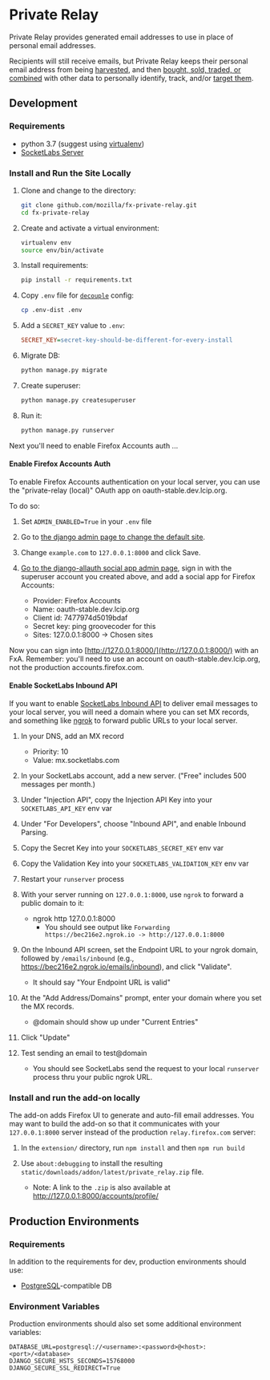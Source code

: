 # Private Relay
Private Relay provides generated email addresses to use in place of personal
email addresses.

Recipients will still receive emails, but Private Relay keeps their personal
email address from being [harvested](https://blog.hubspot.com/marketing/what-is-a-landing-page-ht), 
and then [bought, sold, traded, or combined](https://www.bookyourdata.com/) 
with  other data to personally identify, track, and/or [target
them](https://www.facebook.com/business/help/606443329504150?helpref=faq_content).

## Development
### Requirements
* python 3.7 (suggest using
  [virtualenv](http://docs.python-guide.org/en/latest/dev/virtualenvs/))
* [SocketLabs Server](https://www.socketlabs.com/signup/)

### Install and Run the Site Locally
1. Clone and change to the directory:

    ```sh
    git clone github.com/mozilla/fx-private-relay.git
    cd fx-private-relay
    ```

2. Create and activate a virtual environment:

    ```sh
    virtualenv env
    source env/bin/activate
    ```

3. Install requirements:

    ```sh
    pip install -r requirements.txt
    ```

4. Copy `.env` file for
   [`decouple`](https://pypi.python.org/pypi/python-decouple) config:

    ```sh
    cp .env-dist .env
    ```

5. Add a `SECRET_KEY` value to `.env`:

    ```ini
    SECRET_KEY=secret-key-should-be-different-for-every-install
    ```

6. Migrate DB:

    ```sh
    python manage.py migrate
    ```

7. Create superuser:

    ```sh
    python manage.py createsuperuser
    ```

8. Run it:

    ```sh
    python manage.py runserver
    ```

Next you'll need to enable Firefox Accounts auth ...

#### Enable Firefox Accounts Auth
To enable Firefox Accounts authentication on your local server, you can use the
"private-relay (local)" OAuth app on oauth-stable.dev.lcip.org.

To do so:

1. Set `ADMIN_ENABLED=True` in your `.env` file

2. Go to [the django admin page to change the default
   site](http://127.0.0.1:8000/admin/sites/site/1/change/).

3. Change `example.com` to `127.0.0.1:8000` and click Save.

4. [Go to the django-allauth social app admin
page](http://127.0.0.1:8000/admin/socialaccount/socialapp/), sign in with the
superuser account you created above, and add a social app for Firefox Accounts:

   * Provider: Firefox Accounts
   * Name: oauth-stable.dev.lcip.org
   * Client id: 7477974d5019bdaf
   * Secret key: ping groovecoder for this
   * Sites: 127.0.0.1:8000 -> Chosen sites

Now you can sign into [http://127.0.0.1:8000/](http://127.0.0.1:8000/) with an
FxA. Remember: you'll need to use an account on oauth-stable.dev.lcip.org, not
the production accounts.firefox.com.

#### Enable SocketLabs Inbound API

If you want to enable [SocketLabs Inbound
API](https://inbound.docs.socketlabs.com/v1/documentation/introduction) to
deliver email messages to your local server, you will need a domain where you
can set MX records, and something like [ngrok](https://ngrok.com/) to forward
public URLs to your local server.

1. In your DNS, add an MX record
   * Priority: 10
   * Value: mx.socketlabs.com

2. In your SocketLabs account, add a new server. ("Free" includes 500 messages
   per month.)

3. Under "Injection API", copy the Injection API Key into your
   `SOCKETLABS_API_KEY` env var

4. Under "For Developers", choose "Inbound API", and enable Inbound Parsing.

5. Copy the Secret Key into your `SOCKETLABS_SECRET_KEY` env var

6. Copy the Validation Key into your `SOCKETLABS_VALIDATION_KEY` env var

7. Restart your `runserver` process

8. With your server running on `127.0.0.1:8000`, use `ngrok` to forward a
   public domain to it:
   * ngrok http 127.0.0.1:8000
     * You should see output like `Forwarding https://bec216e2.ngrok.io -> http://127.0.0.1:8000`

9. On the Inbound API screen, set the Endpoint URL to your ngrok domain,
   followed by `/emails/inbound`
   (e.g., https://bec216e2.ngrok.io/emails/inbound), and click "Validate".
   * It should say "Your Endpoint URL is valid"

10. At the "Add Address/Domains" prompt, enter your domain where you set the MX
    records.
    * @domain should show up under "Current Entries"

11. Click "Update"

12. Test sending an email to test@domain
    * You should see SocketLabs send the request to your local `runserver`
    process thru your public ngrok URL.


### Install and run the add-on locally

The add-on adds Firefox UI to generate and auto-fill email addresses. You may
want to build the add-on so that it communicates with your `127.0.0.1:8000`
server instead of the production `relay.firefox.com` server:

1. In the `extension/` directory, run `npm install` and then `npm run build`

2. Use `about:debugging` to install the resulting `static/downloads/addon/latest/private_relay.zip` file.
   * Note: A link to the `.zip` is also available at http://127.0.0.1:8000/accounts/profile/


## Production Environments

### Requirements
In addition to the requirements for dev, production environments should use:

* [PostgreSQL](https://www.postgresql.org/)-compatible DB

### Environment Variables
Production environments should also set some additional environment variables:

```
DATABASE_URL=postgresql://<username>:<password>@<host>:<port>/<database>
DJANGO_SECURE_HSTS_SECONDS=15768000
DJANGO_SECURE_SSL_REDIRECT=True
```
